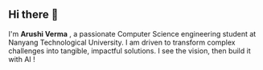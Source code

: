 ## Hi there 👋

I'm **Arushi Verma** , a passionate Computer Science engineering student at Nanyang Technological University. I am driven to transform complex challenges into tangible, impactful solutions. I see the vision, then build it with AI !

<!--START_SECTION:activity-->
